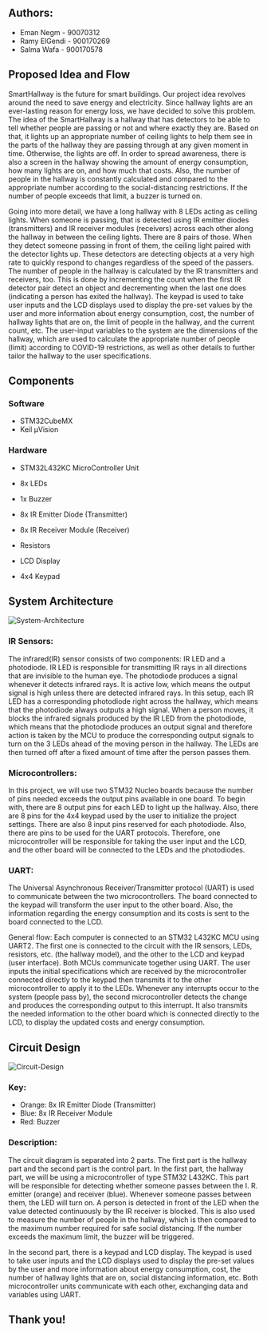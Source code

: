 ## Authors:
* Eman Negm - 90070312
* Ramy ElGendi - 900170269
* Salma Wafa - 900170578

## Proposed Idea and Flow
SmartHallway is the future for smart buildings. Our project idea revolves around the need to save energy and electricity. Since hallway lights are an ever-lasting reason for energy loss, we have decided to solve this problem. The idea of the SmartHallway is a hallway that has detectors to be able to tell whether people are passing or not and where exactly they are. Based on that, it lights up an appropriate number of ceiling lights to help them see in the parts of the hallway they are passing through at any given moment in time. Otherwise, the lights are off. In order to spread awareness, there is also a screen in the hallway showing the amount of energy consumption, how many lights are on, and how much that costs. Also, the number of people in the hallway is constantly calculated and compared to the appropriate number according to the social-distancing restrictions. If the number of people exceeds that limit, a buzzer is turned on. 

Going into more detail, we have a long hallway with 8 LEDs acting as ceiling lights. When someone is passing, that is detected using IR emitter diodes (transmitters) and IR receiver modules (receivers) across each other along the hallway in between the ceiling lights. There are 8 pairs of those. When they detect someone passing in front of them, the ceiling light paired with the detector lights up. These detectors are detecting objects at a very high rate to quickly respond to changes regardless of the speed of the passers. The number of people in the hallway is calculated by the IR transmitters and receivers, too. This is done by incrementing the count when the first IR detector pair detect an object and decrementing when the last one does (indicating a person has exited the hallway). The keypad is used to take user inputs and the LCD displays used to display the pre-set values by the user and more information about energy consumption, cost, the number of hallway lights that are on, the limit of people in the hallway, and the current count, etc. The user-input variables to the system are the dimensions of the hallway, which are used to calculate the appropriate number of people (limit) according to COVID-19 restrictions, as well as other details to further tailor the hallway to the user specifications.

## Components
### Software
* STM32CubeMX
* Keil µVision

### Hardware
* STM32L432KC MicroController Unit

* 8x LEDs
* 1x Buzzer
* 8x IR Emitter Diode (Transmitter)
* 8x IR Receiver Module (Receiver)
* Resistors

* LCD Display
* 4x4 Keypad

## System Architecture

![System-Architecture](https://imgur.com/a1B95ey.png)

### IR Sensors:
The infrared(IR) sensor consists of two components: IR LED and a photodiode. IR LED is responsible for transmitting IR rays in all directions that are invisible to the human eye. The photodiode produces a signal whenever it detects infrared rays. It is active low, which means the output signal is high unless there are detected infrared rays. In this setup, each IR LED has a corresponding photodiode right across the hallway, which means that the photodiode always outputs a high signal. When a person moves, it blocks the infrared signals produced by the IR LED from the photodiode, which means that the photodiode produces an output signal and therefore action is taken by the MCU to produce the corresponding output signals to turn on the 3 LEDs ahead of the moving person in the hallway. The LEDs are then turned off after a fixed amount of time after the person passes them.


### Microcontrollers:
In this project, we will use two STM32 Nucleo boards because the number of pins needed exceeds the output pins available in one board. To begin with, there are 8 output pins for each LED to light up the hallway. Also, there are 8 pins for the 4x4 keypad used by the user to initialize the project settings. There are also 8 input pins reserved for each photodiode. Also, there are pins to be used for the UART protocols. Therefore, one microcontroller will be responsible for taking the user input and the LCD, and the other board will be connected to the LEDs and the photodiodes. 


### UART:
The Universal Asynchronous Receiver/Transmitter protocol (UART) is used to communicate between the two microcontrollers. The board connected to the keypad will transform the user input to the other board. Also, the information regarding the energy consumption and its costs is sent to the board connected to the LCD.

General flow:
Each computer is connected to an STM32 L432KC MCU using UART2. The first one is connected to the circuit with the IR sensors, LEDs, resistors, etc. (the hallway model), and the other to the LCD and keypad (user interface). Both MCUs communicate together using UART. The user inputs the initial specifications which are received by the microcontroller connected directly to the keypad then transmits it to the other microcontroller to apply it to the LEDs. Whenever any interrupts occur to the system (people pass by), the second microcontroller detects the change and produces the corresponding output to this interrupt. It also transmits the needed information to the other board which is connected directly to the LCD, to display the updated costs and energy consumption. 

## Circuit Design

![Circuit-Design](https://i.imgur.com/WmDUPcL.png)

### Key:
- Orange: 8x IR Emitter Diode (Transmitter)
- Blue: 8x IR Receiver Module
- Red: Buzzer
### Description:
The circuit diagram is separated into 2 parts. The first part is the hallway part and the second part is the control part. In the first part, the hallway part, we will be using a microcontroller of type STM32 L432KC. This part will be responsible for detecting whether someone passes between the I. R. emitter (orange) and receiver (blue). Whenever someone passes between them, the LED will turn on. A person is detected in front of the LED when the value detected continuously by the IR receiver is blocked. This is also used to measure the number of people in the hallway, which is then compared to the maximum number required for safe social distancing. If the number exceeds the maximum limit, the buzzer will be triggered.

In the second part, there is a keypad and LCD display. The keypad is used to take user inputs and the LCD displays used to display the pre-set values by the user and more information about energy consumption, cost, the number of hallway lights that are on, social distancing information, etc. Both microcontroller units communicate with each other, exchanging data and variables using UART.

## Thank you!
